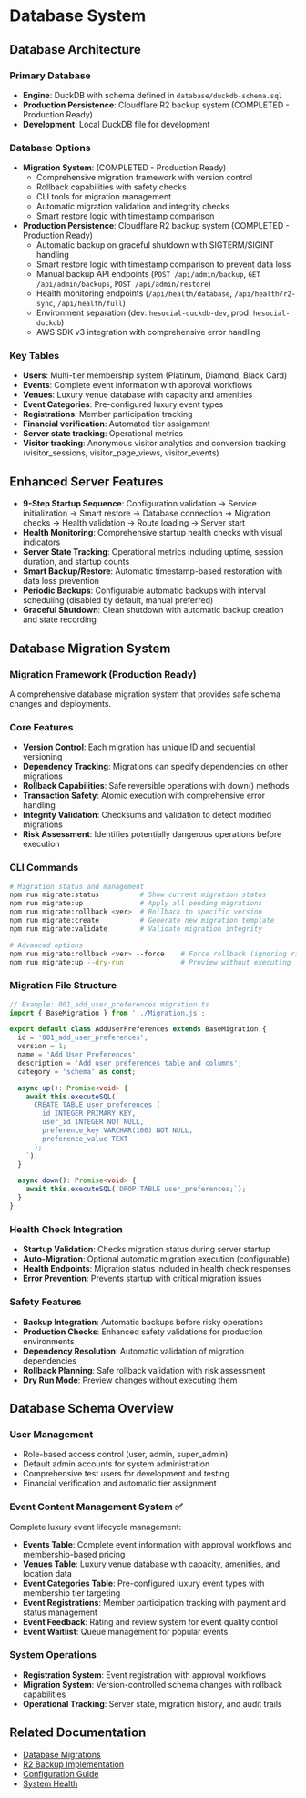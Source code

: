 # Database System

## Database Architecture

### Primary Database
- **Engine**: DuckDB with schema defined in `database/duckdb-schema.sql`
- **Production Persistence**: Cloudflare R2 backup system (COMPLETED - Production Ready)
- **Development**: Local DuckDB file for development

### Database Options
- **Migration System**: (COMPLETED - Production Ready)
  - Comprehensive migration framework with version control
  - Rollback capabilities with safety checks
  - CLI tools for migration management
  - Automatic migration validation and integrity checks
  - Smart restore logic with timestamp comparison
- **Production Persistence**: Cloudflare R2 backup system (COMPLETED - Production Ready)
  - Automatic backup on graceful shutdown with SIGTERM/SIGINT handling
  - Smart restore logic with timestamp comparison to prevent data loss
  - Manual backup API endpoints (`POST /api/admin/backup`, `GET /api/admin/backups`, `POST /api/admin/restore`)
  - Health monitoring endpoints (`/api/health/database`, `/api/health/r2-sync`, `/api/health/full`)
  - Environment separation (dev: `hesocial-duckdb-dev`, prod: `hesocial-duckdb`)
  - AWS SDK v3 integration with comprehensive error handling

### Key Tables
- **Users**: Multi-tier membership system (Platinum, Diamond, Black Card)
- **Events**: Complete event information with approval workflows
- **Venues**: Luxury venue database with capacity and amenities
- **Event Categories**: Pre-configured luxury event types
- **Registrations**: Member participation tracking
- **Financial verification**: Automated tier assignment
- **Server state tracking**: Operational metrics
- **Visitor tracking**: Anonymous visitor analytics and conversion tracking (visitor_sessions, visitor_page_views, visitor_events)

## Enhanced Server Features

- **9-Step Startup Sequence**: Configuration validation → Service initialization → Smart restore → Database connection → Migration checks → Health validation → Route loading → Server start
- **Health Monitoring**: Comprehensive startup health checks with visual indicators
- **Server State Tracking**: Operational metrics including uptime, session duration, and startup counts
- **Smart Backup/Restore**: Automatic timestamp-based restoration with data loss prevention
- **Periodic Backups**: Configurable automatic backups with interval scheduling (disabled by default, manual preferred)
- **Graceful Shutdown**: Clean shutdown with automatic backup creation and state recording

## Database Migration System

### Migration Framework (Production Ready)
A comprehensive database migration system that provides safe schema changes and deployments.

### Core Features
- **Version Control**: Each migration has unique ID and sequential versioning
- **Dependency Tracking**: Migrations can specify dependencies on other migrations
- **Rollback Capabilities**: Safe reversible operations with down() methods
- **Transaction Safety**: Atomic execution with comprehensive error handling
- **Integrity Validation**: Checksums and validation to detect modified migrations
- **Risk Assessment**: Identifies potentially dangerous operations before execution

### CLI Commands
```bash
# Migration status and management
npm run migrate:status          # Show current migration status
npm run migrate:up              # Apply all pending migrations
npm run migrate:rollback <ver>  # Rollback to specific version
npm run migrate:create          # Generate new migration template
npm run migrate:validate        # Validate migration integrity

# Advanced options
npm run migrate:rollback <ver> --force    # Force rollback (ignoring risks)
npm run migrate:up --dry-run              # Preview without executing
```

### Migration File Structure
```typescript
// Example: 001_add_user_preferences.migration.ts
import { BaseMigration } from '../Migration.js';

export default class AddUserPreferences extends BaseMigration {
  id = '001_add_user_preferences';
  version = 1;
  name = 'Add User Preferences';
  description = 'Add user preferences table and columns';
  category = 'schema' as const;

  async up(): Promise<void> {
    await this.executeSQL(`
      CREATE TABLE user_preferences (
        id INTEGER PRIMARY KEY,
        user_id INTEGER NOT NULL,
        preference_key VARCHAR(100) NOT NULL,
        preference_value TEXT
      );
    `);
  }

  async down(): Promise<void> {
    await this.executeSQL(`DROP TABLE user_preferences;`);
  }
}
```

### Health Check Integration
- **Startup Validation**: Checks migration status during server startup
- **Auto-Migration**: Optional automatic migration execution (configurable)
- **Health Endpoints**: Migration status included in health check responses
- **Error Prevention**: Prevents startup with critical migration issues

### Safety Features
- **Backup Integration**: Automatic backups before risky operations
- **Production Checks**: Enhanced safety validations for production environments
- **Dependency Resolution**: Automatic validation of migration dependencies
- **Rollback Planning**: Safe rollback validation with risk assessment
- **Dry Run Mode**: Preview changes without executing them

## Database Schema Overview

### User Management
- Role-based access control (user, admin, super_admin)
- Default admin accounts for system administration
- Comprehensive test users for development and testing
- Financial verification and automatic tier assignment

### Event Content Management System ✅
Complete luxury event lifecycle management:
- **Events Table**: Complete event information with approval workflows and membership-based pricing
- **Venues Table**: Luxury venue database with capacity, amenities, and location data
- **Event Categories Table**: Pre-configured luxury event types with membership tier targeting
- **Event Registrations**: Member participation tracking with payment and status management
- **Event Feedback**: Rating and review system for event quality control
- **Event Waitlist**: Queue management for popular events

### System Operations
- **Registration System**: Event registration with approval workflows
- **Migration System**: Version-controlled schema changes with rollback capabilities
- **Operational Tracking**: Server state, migration history, and audit trails

## Related Documentation
- [Database Migrations](../DATABASE_MIGRATIONS.md)
- [R2 Backup Implementation](../R2_BACKUP_IMPLEMENTATION.md)
- [Configuration Guide](../configuration/R2_CONFIGURATION.md)
- [System Health](../systems/SYSTEM_HEALTH_DASHBOARD.md)